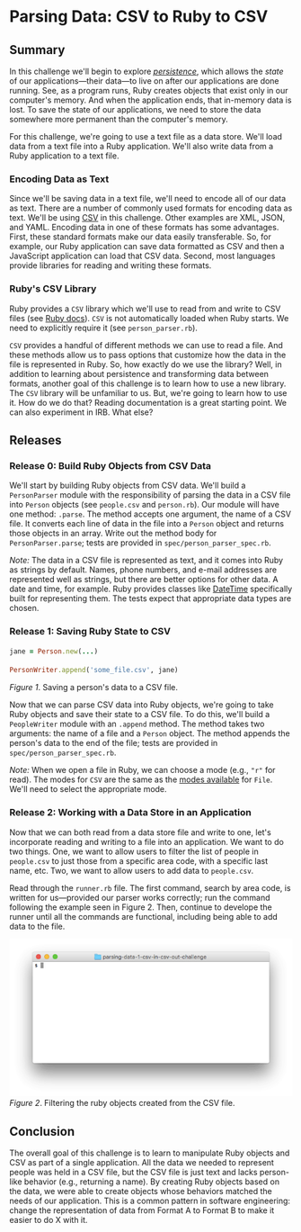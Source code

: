 # Parsing Data: CSV to Ruby to CSV

## Summary
In this challenge we'll begin to explore *[persistence][]*, which allows the *state* of our applications—their data—to live on after our applications are done running.  See, as a program runs, Ruby creates objects that exist only in our computer's memory.  And when the application ends, that in-memory data is lost.  To save the state of our applications, we need to store the data somewhere more permanent than the computer's memory.

For this challenge, we're going to use a text file as a data store.  We'll load data from a text file into a Ruby application.  We'll also write data from a Ruby application to a text file.

### Encoding Data as Text
Since we'll be saving data in a text file, we'll need to encode all of our data as text.  There are a number of commonly used formats for encoding data as text.  We'll be using [CSV][wikipedia csv] in this challenge.  Other examples are XML, JSON, and YAML.  Encoding data in one of these formats has some advantages.  First, these standard formats make our data easily transferable.  So, for example, our Ruby application can save data formatted as CSV and then a JavaScript application can load that CSV data.  Second, most languages provide libraries for reading and writing these formats.

### Ruby's CSV Library
Ruby provides a `CSV` library which we'll use to read from and write to CSV files (see [Ruby docs][ruby docs csv]).  `CSV` is not automatically loaded when Ruby starts.  We need to explicitly require it (see `person_parser.rb`).

`CSV` provides a handful of different methods we can use to read a file.  And these methods allow us to pass options that customize how the data in the file is represented in Ruby.  So, how exactly do we use the library?  Well, in addition to learning about persistence and transforming data between formats, another goal of this challenge is to learn how to use a new library.  The `CSV` library will be unfamiliar to us.  But, we're going to learn how to use it.  How do we do that?  Reading documentation is a great starting point.  We can also experiment in IRB.  What else?  


## Releases
### Release 0: Build Ruby Objects from CSV Data
We'll start by building Ruby objects from CSV data.  We'll build a `PersonParser` module with the responsibility of parsing the data in a CSV file into `Person` objects (see `people.csv` and `person.rb`).  Our module will have one method:  `.parse`.  The method accepts one argument, the name of a CSV file.  It converts each line of data in the file into a `Person` object and returns those objects in an array.  Write out the method body for `PersonParser.parse`; tests are provided in `spec/person_parser_spec.rb`.

*Note:*  The data in a CSV file is represented as text, and it comes into Ruby as strings by default.  Names, phone numbers, and e-mail addresses are represented well as strings, but there are better options for other data.  A date and time, for example.  Ruby provides classes like [DateTime][] specifically built for representing them.  The tests expect that appropriate data types are chosen.


### Release 1: Saving Ruby State to CSV
```ruby
jane = Person.new(...)

PersonWriter.append('some_file.csv', jane)
```
*Figure 1*.  Saving a person's data to a CSV file.

Now that we can parse CSV data into Ruby objects, we're going to take Ruby objects and save their state to a CSV file.  To do this, we'll build a `PeopleWriter` module with an `.append` method.  The method takes two arguments:  the name of a file and a `Person` object.  The method appends the person's data to the end of the file; tests are provided in `spec/person_parser_spec.rb`.

*Note:* When we open a file in Ruby, we can choose a mode (e.g., `"r"` for read).  The modes for `CSV` are the same as the [modes available][ruby file modes] for `File`.  We'll need to select the appropriate mode.


### Release 2: Working with a Data Store in an Application
Now that we can both read from a data store file and write to one, let's incorporate reading and writing to a file into an application.  We want to do two things.  One, we want to allow users to filter the list of people in `people.csv` to just those from a specific area code, with a specific last name, etc.  Two, we want to allow users to add data to `people.csv`.

Read through the `runner.rb` file.  The first command, search by area code, is written for us—provided our parser works correctly; run the command following the example seen in Figure 2.  Then, continue to develope the runner until all the commands are functional, including being able to add data to the file.

![runner animation](readme-assets/runner_animation.gif)  
*Figure 2*.  Filtering the ruby objects created from the CSV file.


## Conclusion
The overall goal of this challenge is to learn to manipulate Ruby objects and CSV as part of a single application. All the data we needed to represent people was held in a CSV file, but the CSV file is just text and lacks person-like behavior (e.g., returning a name).  By creating Ruby objects based on the data, we were able to create objects whose behaviors matched the needs of our application. This is a common pattern in software engineering: change the representation of data from Format A to Format B to make it easier to do X with it.

[DateTime]: https://ruby-doc.org/stdlib-2.4.0/libdoc/date/rdoc/DateTime.html
[DateTime.parse]: http://www.ruby-doc.org/stdlib-2.4.0/libdoc/date/rdoc/DateTime.html#method-c-parse
[persistence]: https://en.wikipedia.org/wiki/Persistence_(computer_science)
[ruby docs csv]: http://ruby-doc.org/stdlib-2.4.0/libdoc/csv/rdoc/CSV.html
[ruby file modes]: http://ruby-doc.org/core-2.4.0/IO.html#method-c-new-label-IO+Open+Mode
[wikipedia csv]: https://en.wikipedia.org/wiki/Comma-separated_values
